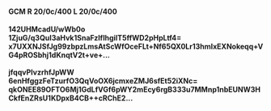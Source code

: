 #### GCM R 20/0c/400 L 20/0c/400
**142UHMcadU/wWb0o**<br/>**1ZjuG/q3QuI3aHvk1SnaFzlflhgilT5ffWD2pHpLtf4=**<br/>**x7UXXNJSfJg99zbpzLmsAtScWfOceFLt+Nf65QX0Lr13hmIxEXNokeqq+VG4pROSbhj1dKnqtV2t+ve+...**<br/><br/>
**jfqqvPIvzrhfJpWW**<br/>**6enHfggzFeTzurfO3QqVoOX6jcmxeZMJ6sfEt52iXNc=**<br/>**qkONEE89OFTO6Mj1GdLfVGf6pWY2mEcy6rgB333u7MMnp1nbEUNW3HCkfEnZRsU1KDpxB4CB++cRChE2...**